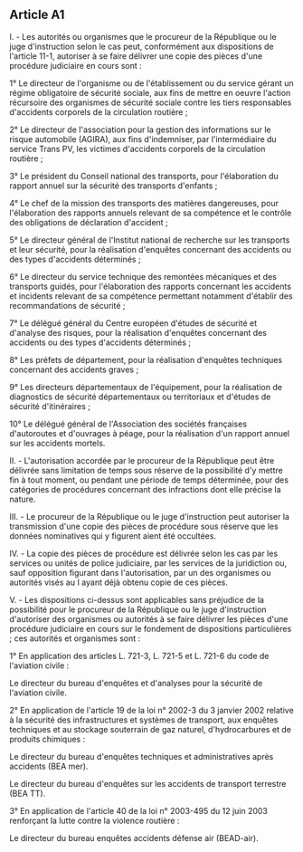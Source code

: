 Article A1
----
I. - Les autorités ou organismes que le procureur de la République ou le juge
d'instruction selon le cas peut, conformément aux dispositions de l'article
11-1, autoriser à se faire délivrer une copie des pièces d'une procédure
judiciaire en cours sont :

1° Le directeur de l'organisme ou de l'établissement ou du service gérant un
régime obligatoire de sécurité sociale, aux fins de mettre en oeuvre l'action
récursoire des organismes de sécurité sociale contre les tiers responsables
d'accidents corporels de la circulation routière ;

2° Le directeur de l'association pour la gestion des informations sur le risque
automobile (AGIRA), aux fins d'indemniser, par l'intermédiaire du service Trans
PV, les victimes d'accidents corporels de la circulation routière ;

3° Le président du Conseil national des transports, pour l'élaboration du
rapport annuel sur la sécurité des transports d'enfants ;

4° Le chef de la mission des transports des matières dangereuses, pour
l'élaboration des rapports annuels relevant de sa compétence et le contrôle des
obligations de déclaration d'accident ;

5° Le directeur général de l'Institut national de recherche sur les transports
et leur sécurité, pour la réalisation d'enquêtes concernant des accidents ou des
types d'accidents déterminés ;

6° Le directeur du service technique des remontées mécaniques et des transports
guidés, pour l'élaboration des rapports concernant les accidents et incidents
relevant de sa compétence permettant notamment d'établir des recommandations de
sécurité ;

7° Le délégué général du Centre européen d'études de sécurité et d'analyse des
risques, pour la réalisation d'enquêtes concernant des accidents ou des types
d'accidents déterminés ;

8° Les préfets de département, pour la réalisation d'enquêtes techniques
concernant des accidents graves ;

9° Les directeurs départementaux de l'équipement, pour la réalisation de
diagnostics de sécurité départementaux ou territoriaux et d'études de sécurité
d'itinéraires ;

10° Le délégué général de l'Association des sociétés françaises d'autoroutes et
d'ouvrages à péage, pour la réalisation d'un rapport annuel sur les accidents
mortels.

II. - L'autorisation accordée par le procureur de la République peut être
délivrée sans limitation de temps sous réserve de la possibilité d'y mettre fin
à tout moment, ou pendant une période de temps déterminée, pour des catégories
de procédures concernant des infractions dont elle précise la nature.

III. - Le procureur de la République ou le juge d'instruction peut autoriser la
transmission d'une copie des pièces de procédure sous réserve que les données
nominatives qui y figurent aient été occultées.

IV. - La copie des pièces de procédure est délivrée selon les cas par les
services ou unités de police judiciaire, par les services de la juridiction ou,
sauf opposition figurant dans l'autorisation, par un des organismes ou autorités
visés au I ayant déjà obtenu copie de ces pièces.

V. - Les dispositions ci-dessus sont applicables sans préjudice de la
possibilité pour le procureur de la République ou le juge d'instruction
d'autoriser des organismes ou autorités à se faire délivrer les pièces d'une
procédure judiciaire en cours sur le fondement de dispositions particulières ;
ces autorités et organismes sont :

1° En application des articles L. 721-3, L. 721-5 et L. 721-6 du code de
l'aviation civile :

Le directeur du bureau d'enquêtes et d'analyses pour la sécurité de l'aviation
civile.

2° En application de l'article 19 de la loi n° 2002-3 du 3 janvier 2002 relative
à la sécurité des infrastructures et systèmes de transport, aux enquêtes
techniques et au stockage souterrain de gaz naturel, d'hydrocarbures et de
produits chimiques :

Le directeur du bureau d'enquêtes techniques et administratives après accidents
(BEA mer).

Le directeur du bureau d'enquêtes sur les accidents de transport terrestre (BEA
TT).

3° En application de l'article 40 de la loi n° 2003-495 du 12 juin 2003
renforçant la lutte contre la violence routière :

Le directeur du bureau enquêtes accidents défense air (BEAD-air).
